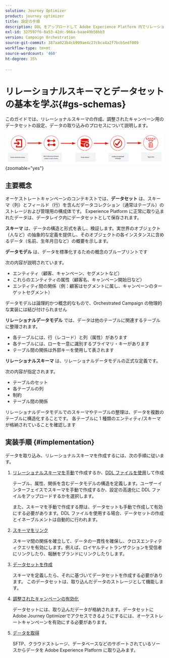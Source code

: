 ```yaml
---
solution: Journey Optimizer
product: journey optimizer
title: 設定の手順
description: DDL をアップロードして Adobe Experience Platform 内でリレーショナルスキーマを作成する方法について説明します。
exl-id: 327597f6-8a53-42dc-966a-baae49b58bb3
version: Campaign Orchestration
source-git-commit: 387aa023b4cb999ae4c27cbca4a2f7bcb5edf009
workflow-type: tm+mt
source-wordcount: '460'
ht-degree: 35%

---
```



# リレーショナルスキーマとデータセットの基本を学ぶ{#gs-schemas}

このガイドでは、リレーショナルスキーマの作成、調整されたキャンペーン用のデータセットの設定、データの取り込みのプロセスについて説明します。

![ スキーマ ](assets/do-not-localize/schema_admin.png){zoomable="yes"}

## 主要概念

オーケストレートキャンペーンのコンテキストでは、**データセット** は、スキーマ（列）とフィールド（行）を含んだデータコレクション（通常はテーブル）のストレージおよび管理用の構成体です。 Experience Platform に正常に取り込まれたデータは、データレイク内にデータセットとして保存されます。

**スキーマ** は、データの構造と形式を表し、検証します。実世界のオブジェクト（人など）の抽象的な定義を提供し、そのオブジェクトの各インスタンスに含めるデータ（名前、生年月日など）の概要を示します。

**データモデル** は、データを標準化するための概念のブループリントです

次の内容が説明されています。

* エンティティ（顧客、キャンペーン、セグメントなど）
* これらのエンティティの属性（顧客名、キャンペーン開始日など）
* エンティティ間の関係（例：顧客はセグメントに属し、キャンペーンのターゲットセグメント）

データモデルは論理的かつ概念的なもので、Orchestrated Campaign の物理的な実装には結び付けられません

**リレーショナルデータモデル** では、データは他のテーブルに関連するテーブルに整理されます。

* 各テーブルには、行（レコード）と列（属性）があります
* 各テーブルには、ローを一意に識別するプライマリ・キーがあります
* テーブル間の関係は外部キーを使用して表されます

**リレーショナルスキーマ** は、リレーショナルデータモデルの正式な定義です。

次の内容が指定されます。

* テーブルのセット
* 各テーブルの列
* 制約
* テーブル間の関係

リレーショナルデータモデルでのスキーマやテーブルの整理は、データを複数のテーブルに構造化することです。 各テーブルに 1 種類のエンティティ/スキーマが格納されていることを確認します

## 実装手順 {#implementation}

データを取り込み、リレーショナルスキーマを作成するには、次の手順に従います。

1. [リレーショナルスキーマを手動](manual-schema.md)で作成するか、[DDL ファイルを使用](file-upload-schema.md)して作成

   テーブル、属性、関係を含むデータモデルの構造を定義します。ユーザーインターフェイスでスキーマを手動で作成するか、設定の高速化に DDL ファイルをアップロードするかを選択します。

   また、スキーマを手動で作成する際は、データセットも手動で作成して有効にする必要があります。DDL ファイルを使用する場合、データセットの作成とイネーブルメントは自動的に行われます。

1. [スキーマをリンク](file-upload-schema.md)

   スキーマ間の関係を確立して、データの一貫性を確保し、クロスエンティティクエリを有効にします。例えば、ロイヤルティトランザクションを受信者にリンクしたり、報酬をブランドにリンクしたりします。

1. [データセットを作成](manual-schema.md#dataset)

   スキーマを定義したら、それに基づいてデータセットを作成する必要があります。 このデータセットは、取り込んだデータのストレージとして機能します。

1. [調整されたキャンペーンの有効化](manual-schema.md#enable)

   データセットには、取り込んだデータが格納されます。データセットにAdobe Journey Optimizerでアクセスできるようにするには、オーケストレートキャンペーンを有効にする必要があります。

1. [データを取得](ingest-data.md)

   SFTP、クラウドストレージ、データベースなどのサポートされているソースからデータを Adobe Experience Platform に取り込みます。

